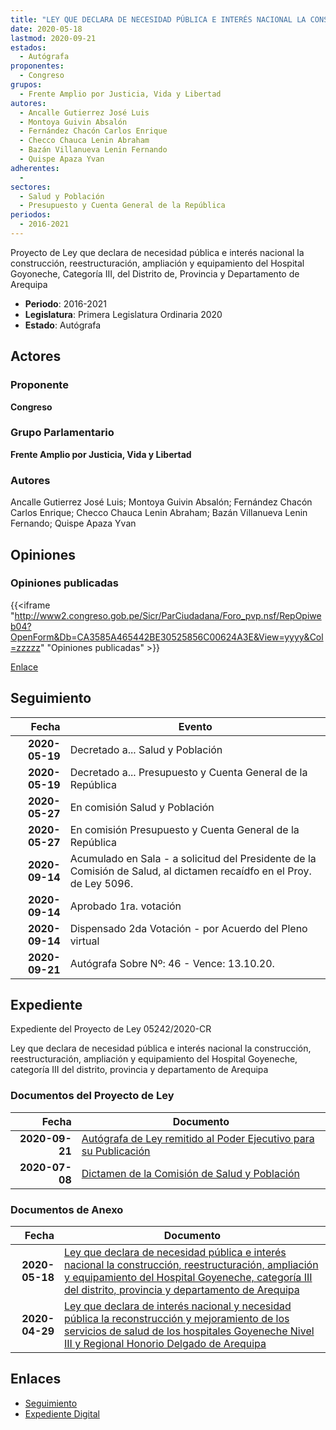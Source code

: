 ```yaml
---
title: "LEY QUE DECLARA DE NECESIDAD PÚBLICA E INTERÉS NACIONAL LA CONSTRUCCIÓN, REESTRUCTURACIÓN, AMPLIACIÓN Y EQUIPAMIENTO DEL HOSPITAL GOYONECHE, CATEGORÍA III DEL DISTRITO, PROVINCIA Y DEPARTAMENTO DE AREQUIPA"
date: 2020-05-18
lastmod: 2020-09-21
estados: 
  - Autógrafa
proponentes: 
  - Congreso
grupos: 
  - Frente Amplio por Justicia, Vida y Libertad
autores: 
  - Ancalle Gutierrez José Luis
  - Montoya Guivin Absalón
  - Fernández Chacón Carlos Enrique
  - Checco Chauca Lenin Abraham
  - Bazán Villanueva Lenin Fernando
  - Quispe Apaza Yvan
adherentes: 
  - 
sectores: 
  - Salud y Población
  - Presupuesto y Cuenta General de la República
periodos: 
  - 2016-2021
---
```


Proyecto de Ley que declara de necesidad pública e interés nacional la construcción, reestructuración, ampliación y equipamiento del Hospital Goyoneche, Categoría III, del Distrito de, Provincia y Departamento de Arequipa

- **Periodo**: 2016-2021
- **Legislatura**: Primera Legislatura Ordinaria 2020
- **Estado**: Autógrafa

## Actores

### Proponente

**Congreso**

### Grupo Parlamentario

**Frente Amplio por Justicia, Vida y Libertad**

### Autores

Ancalle Gutierrez José Luis; Montoya Guivin Absalón; Fernández Chacón Carlos Enrique; Checco Chauca Lenin Abraham; Bazán Villanueva Lenin Fernando; Quispe Apaza Yvan


## Opiniones

### Opiniones publicadas

{{<iframe "http://www2.congreso.gob.pe/Sicr/ParCiudadana/Foro_pvp.nsf/RepOpiweb04?OpenForm&Db=CA3585A465442BE30525856C00624A3E&View=yyyy&Col=zzzzz" "Opiniones publicadas" >}}

[Enlace](http://www2.congreso.gob.pe/Sicr/ParCiudadana/Foro_pvp.nsf/RepOpiweb04?OpenForm&Db=CA3585A465442BE30525856C00624A3E&View=yyyy&Col=zzzzz)

## Seguimiento

| Fecha | Evento |
|------:|--------|
| **2020-05-19** | Decretado a... Salud y Población|
| **2020-05-19** | Decretado a... Presupuesto y Cuenta General de la República|
| **2020-05-27** | En comisión Salud y Población|
| **2020-05-27** | En comisión Presupuesto y Cuenta General de la República|
| **2020-09-14** | Acumulado en Sala - a solicitud del Presidente de la Comisión de Salud, al dictamen recaídfo en el Proy. de Ley 5096.|
| **2020-09-14** | Aprobado 1ra. votación|
| **2020-09-14** | Dispensado 2da Votación - por Acuerdo del Pleno virtual|
| **2020-09-21** | Autógrafa Sobre Nº: 46 - Vence: 13.10.20.|


## Expediente

Expediente del Proyecto de Ley 05242/2020-CR

Ley que declara de necesidad pública e interés nacional la construcción, reestructuración, ampliación y equipamiento del Hospital Goyeneche, categoría III del distrito, provincia y departamento de Arequipa


### Documentos del Proyecto de Ley

| Fecha | Documento |
|------:|--------|
| **2020-09-21** | [Autógrafa de Ley remitido al Poder Ejecutivo para su Publicación](http://www.leyes.congreso.gob.pe/Documentos/2016_2021/Autografas/Ley_y_de_Resolucion_Legislativa/AU05096-20200921.pdf) |
| **2020-07-08** | [Dictamen de la Comisión de Salud y Población](http://www.leyes.congreso.gob.pe/Documentos/2016_2021/Dictamenes/Proyectos_de_Ley/05096DC21MAY-20200708.pdf) |

### Documentos de Anexo

| Fecha | Documento |
|------:|--------|
| **2020-05-18** | [Ley que declara de necesidad pública e interés nacional la construcción, reestructuración, ampliación y equipamiento del Hospital Goyeneche, categoría III del distrito, provincia y departamento de Arequipa](http://www.leyes.congreso.gob.pe/Documentos/2016_2021/Proyectos_de_Ley_y_de_Resoluciones_Legislativas/PL05242-20200518..pdf) |
| **2020-04-29** | [Ley que declara de interés nacional y necesidad pública la reconstrucción y mejoramiento de los servicios de salud de los hospitales Goyeneche Nivel III y Regional Honorio Delgado de Arequipa](http://www.leyes.congreso.gob.pe/Documentos/2016_2021/Proyectos_de_Ley_y_de_Resoluciones_Legislativas/PL05096_20200429.pdf) |

## Enlaces 

- [Seguimiento](http://www2.congreso.gob.pehttp://www2.congreso.gob.pe/Sicr/TraDocEstProc/CLProLey2016.nsf/f7fff46988ca05b1052578e100829cc7/15e08954d2d038540525856d0073d48e?OpenDocument)
- [Expediente Digital](http://www2.congreso.gob.pehttp://www2.congreso.gob.pe/Sicr/TraDocEstProc/CLProLey2016.nsf/f7fff46988ca05b1052578e100829cc7/15e08954d2d038540525856d0073d48e?OpenDocument&Click=05257FB7005EB655.eb71d0cf91d8294e05256cdf006b5706/$Body/0.1C6C)
